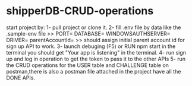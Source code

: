 # shipperDB-CRUD-operations
start project by:
1- pull project or clone it.
2- fill .env file by data like the .sample-env file >> 
    PORT=
    DATABASE=
    WINDOWSAUTHSERVER=
    DRIVER=
    parentAccountId=
    >> should assign initial parent account id for sign up API to work.
3- launch debuging (F5) or RUN npm start in the terminal you should get "Your app is listening" in the terminal.
4- run sign up and log in operation to get the token to pass it to the other APIs
5- run the CRUD operations for the USER table and CHALLENGE table on postman,there is also a postman file attached in the project have all the DONE APIs.